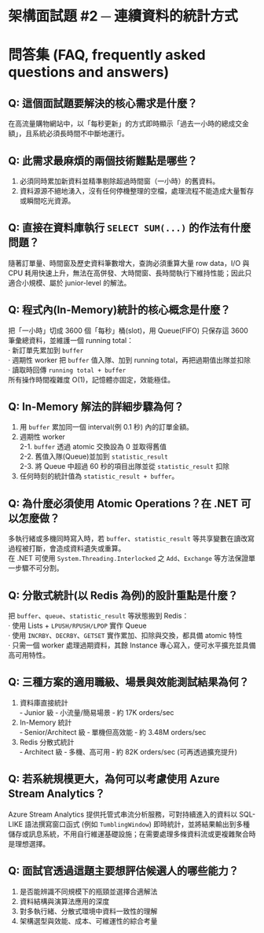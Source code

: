 # 架構面試題 #2 ─ 連續資料的統計方式

# 問答集 (FAQ, frequently asked questions and answers)

## Q: 這個面試題要解決的核心需求是什麼？
在高流量購物網站中，以「每秒更新」的方式即時顯示「過去一小時的總成交金額」，且系統必須長時間不中斷地運行。

## Q: 此需求最麻煩的兩個技術難點是哪些？
1. 必須同時累加新資料並精準剔除超過時間窗（一小時）的舊資料。  
2. 資料源源不絕地湧入，沒有任何停機整理的空檔，處理流程不能造成大量暫存或瞬間吃光資源。

## Q: 直接在資料庫執行 `SELECT SUM(...)` 的作法有什麼問題？
隨著訂單量、時間窗及歷史資料筆數增大，查詢必須重算大量 row data，I/O 與 CPU 耗用快速上升，無法在高併發、大時間窗、長時間執行下維持性能；因此只適合小規模、屬於 junior-level 的解法。

## Q: 程式內(In-Memory)統計的核心概念是什麼？
把「一小時」切成 3600 個「每秒」桶(slot)，用 Queue(FIFO) 只保存這 3600 筆彙總資料，並維護一個 running total：  
‧ 新訂單先累加到 `buffer`  
‧ 週期性 worker 把 `buffer` 值入隊、加到 running total，再把過期值出隊並扣除  
‧ 讀取時回傳 `running total + buffer`  
所有操作時間複雜度 O(1)，記憶體亦固定，效能極佳。

## Q: In-Memory 解法的詳細步驟為何？
1. 用 `buffer` 累加同一個 interval(例 0.1 秒) 內的訂單金額。  
2. 週期性 worker  
   2-1. `buffer` 透過 atomic 交換設為 0 並取得舊值  
   2-2. 舊值入隊(Queue)並加到 `statistic_result`  
   2-3. 將 Queue 中超過 60 秒的項目出隊並從 `statistic_result` 扣除  
3. 任何時刻的統計值為 `statistic_result + buffer`。

## Q: 為什麼必須使用 Atomic Operations？在 .NET 可以怎麼做？
多執行緒或多機同時寫入時，若 `buffer`、`statistic_result` 等共享變數在讀改寫過程被打斷，會造成資料遺失或重算。  
在 .NET 可使用 `System.Threading.Interlocked` 之 `Add`、`Exchange` 等方法保證單一步驟不可分割。

## Q: 分散式統計(以 Redis 為例)的設計重點是什麼？
把 `buffer`、`queue`、`statistic_result` 等狀態搬到 Redis：  
‧ 使用 Lists + `LPUSH/RPUSH/LPOP` 實作 Queue  
‧ 使用 `INCRBY`、`DECRBY`、`GETSET` 實作累加、扣除與交換，都具備 atomic 特性  
‧ 只需一個 worker 處理過期資料，其餘 Instance 專心寫入，便可水平擴充並具備高可用特性。

## Q: 三種方案的適用職級、場景與效能測試結果為何？
1. 資料庫直接統計  
   ‑ Junior 級 ‑ 小流量/簡易場景 ‑ 約 17K orders/sec  
2. In-Memory 統計  
   ‑ Senior/Architect 級 ‑ 單機但高效能 ‑ 約 3.48M orders/sec  
3. Redis 分散式統計  
   ‑ Architect 級 ‑ 多機、高可用 ‑ 約 82K orders/sec (可再透過擴充提升)

## Q: 若系統規模更大，為何可以考慮使用 Azure Stream Analytics？
Azure Stream Analytics 提供托管式串流分析服務，可對持續進入的資料以 SQL-LIKE 語法撰寫窗口函式 (例如 `TumblingWindow`) 即時統計，並將結果輸出到多種儲存或訊息系統，不用自行維運基礎設施；在需要處理多條資料流或更複雜聚合時是理想選擇。

## Q: 面試官透過這題主要想評估候選人的哪些能力？
1. 是否能辨識不同規模下的瓶頸並選擇合適解法  
2. 資料結構與演算法應用的深度  
3. 對多執行緒、分散式環境中資料一致性的理解  
4. 架構選型與效能、成本、可維運性的綜合考量